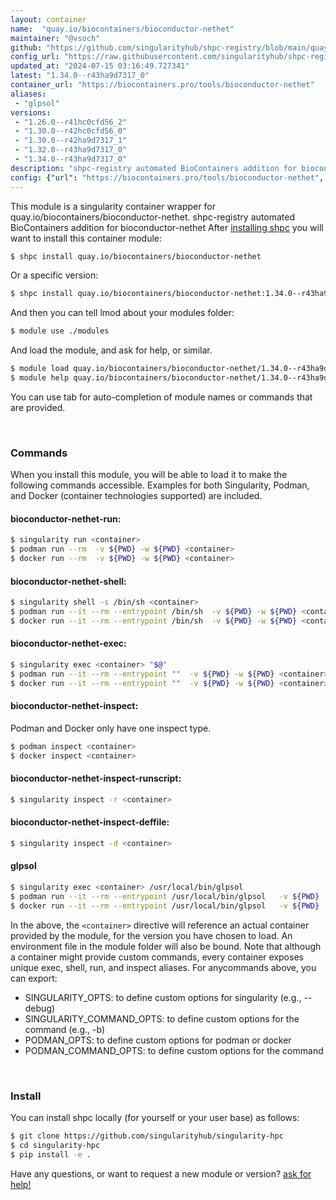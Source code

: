 ```yaml
---
layout: container
name:  "quay.io/biocontainers/bioconductor-nethet"
maintainer: "@vsoch"
github: "https://github.com/singularityhub/shpc-registry/blob/main/quay.io/biocontainers/bioconductor-nethet/container.yaml"
config_url: "https://raw.githubusercontent.com/singularityhub/shpc-registry/main/quay.io/biocontainers/bioconductor-nethet/container.yaml"
updated_at: "2024-07-15 03:16:49.727341"
latest: "1.34.0--r43ha9d7317_0"
container_url: "https://biocontainers.pro/tools/bioconductor-nethet"
aliases:
 - "glpsol"
versions:
 - "1.26.0--r41hc0cfd56_2"
 - "1.30.0--r42hc0cfd56_0"
 - "1.30.0--r42ha9d7317_1"
 - "1.32.0--r43ha9d7317_0"
 - "1.34.0--r43ha9d7317_0"
description: "shpc-registry automated BioContainers addition for bioconductor-nethet"
config: {"url": "https://biocontainers.pro/tools/bioconductor-nethet", "maintainer": "@vsoch", "description": "shpc-registry automated BioContainers addition for bioconductor-nethet", "latest": {"1.34.0--r43ha9d7317_0": "sha256:ccef8c427d3f1e4ec7251ef72643cc20be60c04727c783fc680971c6024464c8"}, "tags": {"1.26.0--r41hc0cfd56_2": "sha256:606ab5d73d12de16cadba639f8a1031503f858d5e807bb87b6141b938132204c", "1.30.0--r42hc0cfd56_0": "sha256:5eb539835fa488c7b2a9cbca52b28a64e0e2578d47b096d4e30cce5a3ea3ca37", "1.30.0--r42ha9d7317_1": "sha256:ca0bf5fd29967612e51e92e768da4829f3036f36fd07e5e17e9e09c16715c26a", "1.32.0--r43ha9d7317_0": "sha256:dfa08070b315854efe9fe70050ef6234c094e15164729d8d3c9e3cb4d2606680", "1.34.0--r43ha9d7317_0": "sha256:ccef8c427d3f1e4ec7251ef72643cc20be60c04727c783fc680971c6024464c8"}, "docker": "quay.io/biocontainers/bioconductor-nethet", "aliases": {"glpsol": "/usr/local/bin/glpsol"}}
---
```


This module is a singularity container wrapper for quay.io/biocontainers/bioconductor-nethet.
shpc-registry automated BioContainers addition for bioconductor-nethet
After [installing shpc](#install) you will want to install this container module:


```bash
$ shpc install quay.io/biocontainers/bioconductor-nethet
```

Or a specific version:

```bash
$ shpc install quay.io/biocontainers/bioconductor-nethet:1.34.0--r43ha9d7317_0
```

And then you can tell lmod about your modules folder:

```bash
$ module use ./modules
```

And load the module, and ask for help, or similar.

```bash
$ module load quay.io/biocontainers/bioconductor-nethet/1.34.0--r43ha9d7317_0
$ module help quay.io/biocontainers/bioconductor-nethet/1.34.0--r43ha9d7317_0
```

You can use tab for auto-completion of module names or commands that are provided.

<br>

### Commands

When you install this module, you will be able to load it to make the following commands accessible.
Examples for both Singularity, Podman, and Docker (container technologies supported) are included.

#### bioconductor-nethet-run:

```bash
$ singularity run <container>
$ podman run --rm  -v ${PWD} -w ${PWD} <container>
$ docker run --rm  -v ${PWD} -w ${PWD} <container>
```

#### bioconductor-nethet-shell:

```bash
$ singularity shell -s /bin/sh <container>
$ podman run --it --rm --entrypoint /bin/sh  -v ${PWD} -w ${PWD} <container>
$ docker run --it --rm --entrypoint /bin/sh  -v ${PWD} -w ${PWD} <container>
```

#### bioconductor-nethet-exec:

```bash
$ singularity exec <container> "$@"
$ podman run --it --rm --entrypoint ""  -v ${PWD} -w ${PWD} <container> "$@"
$ docker run --it --rm --entrypoint ""  -v ${PWD} -w ${PWD} <container> "$@"
```

#### bioconductor-nethet-inspect:

Podman and Docker only have one inspect type.

```bash
$ podman inspect <container>
$ docker inspect <container>
```

#### bioconductor-nethet-inspect-runscript:

```bash
$ singularity inspect -r <container>
```

#### bioconductor-nethet-inspect-deffile:

```bash
$ singularity inspect -d <container>
```


#### glpsol

```bash
$ singularity exec <container> /usr/local/bin/glpsol
$ podman run --it --rm --entrypoint /usr/local/bin/glpsol   -v ${PWD} -w ${PWD} <container> -c " $@"
$ docker run --it --rm --entrypoint /usr/local/bin/glpsol   -v ${PWD} -w ${PWD} <container> -c " $@"
```



In the above, the `<container>` directive will reference an actual container provided
by the module, for the version you have chosen to load. An environment file in the
module folder will also be bound. Note that although a container
might provide custom commands, every container exposes unique exec, shell, run, and
inspect aliases. For anycommands above, you can export:

 - SINGULARITY_OPTS: to define custom options for singularity (e.g., --debug)
 - SINGULARITY_COMMAND_OPTS: to define custom options for the command (e.g., -b)
 - PODMAN_OPTS: to define custom options for podman or docker
 - PODMAN_COMMAND_OPTS: to define custom options for the command

<br>

### Install

You can install shpc locally (for yourself or your user base) as follows:

```bash
$ git clone https://github.com/singularityhub/singularity-hpc
$ cd singularity-hpc
$ pip install -e .
```

Have any questions, or want to request a new module or version? [ask for help!](https://github.com/singularityhub/singularity-hpc/issues)